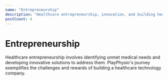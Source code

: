 ```yaml
---
name: "Entrepreneurship"
description: "Healthcare entrepreneurship, innovation, and building healthcare technology companies"
postCount: 4
---
```


# Entrepreneurship

Healthcare entrepreneurship involves identifying unmet medical needs and developing innovative solutions to address them. PlayPhysio's journey exemplifies the challenges and rewards of building a healthcare technology company.
